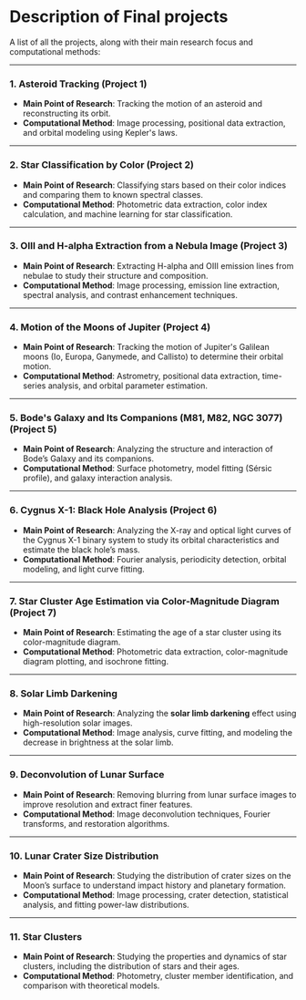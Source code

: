 # Description of Final projects

A list of all the projects, along with their main research focus and computational methods:

---

### **1. Asteroid Tracking (Project 1)**
- **Main Point of Research**: Tracking the motion of an asteroid and reconstructing its orbit.
- **Computational Method**: Image processing, positional data extraction, and orbital modeling using Kepler's laws.

---

### **2. Star Classification by Color (Project 2)**
- **Main Point of Research**: Classifying stars based on their color indices and comparing them to known spectral classes.
- **Computational Method**: Photometric data extraction, color index calculation, and machine learning for star classification.

---

### **3. OIII and H-alpha Extraction from a Nebula Image (Project 3)**
- **Main Point of Research**: Extracting H-alpha and OIII emission lines from nebulae to study their structure and composition.
- **Computational Method**: Image processing, emission line extraction, spectral analysis, and contrast enhancement techniques.

---

### **4. Motion of the Moons of Jupiter (Project 4)**
- **Main Point of Research**: Tracking the motion of Jupiter's Galilean moons (Io, Europa, Ganymede, and Callisto) to determine their orbital motion.
- **Computational Method**: Astrometry, positional data extraction, time-series analysis, and orbital parameter estimation.

---

### **5. Bode's Galaxy and Its Companions (M81, M82, NGC 3077) (Project 5)**
- **Main Point of Research**: Analyzing the structure and interaction of Bode’s Galaxy and its companions.
- **Computational Method**: Surface photometry, model fitting (Sérsic profile), and galaxy interaction analysis.

---

### **6. Cygnus X-1: Black Hole Analysis (Project 6)**
- **Main Point of Research**: Analyzing the X-ray and optical light curves of the Cygnus X-1 binary system to study its orbital characteristics and estimate the black hole’s mass.
- **Computational Method**: Fourier analysis, periodicity detection, orbital modeling, and light curve fitting.

---

### **7. Star Cluster Age Estimation via Color-Magnitude Diagram (Project 7)**
- **Main Point of Research**: Estimating the age of a star cluster using its color-magnitude diagram.
- **Computational Method**: Photometric data extraction, color-magnitude diagram plotting, and isochrone fitting.

---

### **8. Solar Limb Darkening**
- **Main Point of Research**: Analyzing the **solar limb darkening** effect using high-resolution solar images.
- **Computational Method**: Image analysis, curve fitting, and modeling the decrease in brightness at the solar limb.

---

### **9. Deconvolution of Lunar Surface**
- **Main Point of Research**: Removing blurring from lunar surface images to improve resolution and extract finer features.
- **Computational Method**: Image deconvolution techniques, Fourier transforms, and restoration algorithms.

---

### **10. Lunar Crater Size Distribution**
- **Main Point of Research**: Studying the distribution of crater sizes on the Moon’s surface to understand impact history and planetary formation.
- **Computational Method**: Image processing, crater detection, statistical analysis, and fitting power-law distributions.

---

### **11. Star Clusters**
- **Main Point of Research**: Studying the properties and dynamics of star clusters, including the distribution of stars and their ages.
- **Computational Method**: Photometry, cluster member identification, and comparison with theoretical models.
